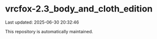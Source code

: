 # vrcfox-2.3_body_and_cloth_edition

Last updated: 2025-06-30 20:32:46

This repository is automatically maintained.
